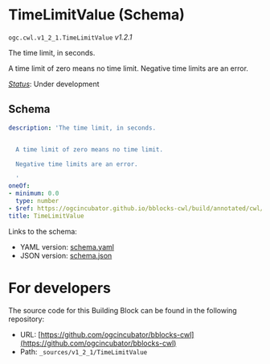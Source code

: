 
# TimeLimitValue (Schema)

`ogc.cwl.v1_2_1.TimeLimitValue` *v1.2.1*

The time limit, in seconds.

A time limit of zero means no time limit.
Negative time limits are an error.


[*Status*](http://www.opengis.net/def/status): Under development

## Schema

```yaml
description: 'The time limit, in seconds.


  A time limit of zero means no time limit.

  Negative time limits are an error.

  '
oneOf:
- minimum: 0.0
  type: number
- $ref: https://ogcincubator.github.io/bblocks-cwl/build/annotated/cwl/v1_2_1/CWLExpression/schema.yaml
title: TimeLimitValue

```

Links to the schema:

* YAML version: [schema.yaml](https://ogcincubator.github.io/bblocks-cwl/build/annotated/cwl/v1_2_1/TimeLimitValue/schema.json)
* JSON version: [schema.json](https://ogcincubator.github.io/bblocks-cwl/build/annotated/cwl/v1_2_1/TimeLimitValue/schema.yaml)


# For developers

The source code for this Building Block can be found in the following repository:

* URL: [https://github.com/ogcincubator/bblocks-cwl](https://github.com/ogcincubator/bblocks-cwl)
* Path: `_sources/v1_2_1/TimeLimitValue`

